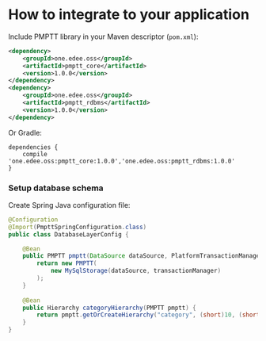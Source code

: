 # How to integrate to your application

Include PMPTT library in your Maven descriptor (`pom.xml`):

``` xml
<dependency>   
    <groupId>one.edee.oss</groupId>   
    <artifactId>pmptt_core</artifactId>   
    <version>1.0.0</version>
</dependency>
<dependency>   
    <groupId>one.edee.oss</groupId>   
    <artifactId>pmptt_rdbms</artifactId>   
    <version>1.0.0</version>
</dependency>
```

Or Gradle:

```
dependencies {
    compile 'one.edee.oss:pmptt_core:1.0.0','one.edee.oss:pmptt_rdbms:1.0.0'
}
```

### Setup database schema

Create Spring Java configuration file:

``` java
@Configuration
@Import(PmpttSpringConfiguration.class)
public class DatabaseLayerConfig {

	@Bean
	public PMPTT pmptt(DataSource dataSource, PlatformTransactionManager transactionManager) {
		return new PMPTT(
			new MySqlStorage(dataSource, transactionManager)
		);
	}
	
	@Bean
	public Hierarchy categoryHierarchy(PMPTT pmptt) {
		return pmptt.getOrCreateHierarchy("category", (short)10, (short)55);
	}
}
```